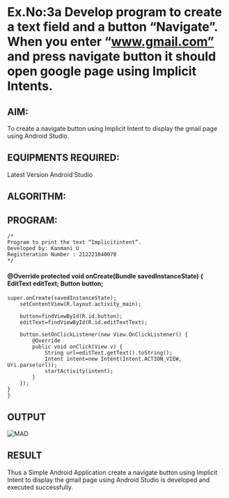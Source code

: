 # Ex.No:3a Develop program to create a text field and a button “Navigate”. When you enter “www.gmail.com” and press navigate button it should open google page using Implicit Intents.


## AIM:

To create a navigate button using Implicit Intent to display the gmail page using Android Studio.

## EQUIPMENTS REQUIRED:

Latest Version Android Studio

## ALGORITHM:



## PROGRAM:
```
/*
Program to print the text “Implicitintent”.
Developed by: Kanmani U
Registeration Number : 212221040070
*/
```
#### @Override protected void onCreate(Bundle savedInstanceState) { EditText editText; Button button;
```
super.onCreate(savedInstanceState);
    setContentView(R.layout.activity_main);

    button=findViewById(R.id.button);
    editText=findViewById(R.id.editTextText);

    button.setOnClickListener(new View.OnClickListener() {
        @Override
        public void onClick(View v) {
            String url=editText.getText().toString();
            Intent intent=new Intent(Intent.ACTION_VIEW, Uri.parse(url));
            startActivity(intent);
        }
    });
}
}
```

## OUTPUT
![MAD](https://github.com/kanmanikannu/ImplicitIntent-MAD/assets/114866367/373adb60-e076-49f9-979e-30500cb5b8a6)




## RESULT
Thus a Simple Android Application create a navigate button using Implicit Intent to display the gmail page using Android Studio is developed and executed successfully.


